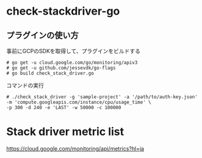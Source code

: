 # check-stackdriver-go

## プラグインの使い方 
事前にGCPのSDKを取得して、プラグインをビルドする
```
# go get -u cloud.google.com/go/monitoring/apiv3
# go get -u github.com/jessevdk/go-flags
# go build check_stack_driver.go
```

コマンドの実行

```
# ./check_stack_driver -g 'sample-project' -a '/path/to/auth-key.json' -m 'compute.googleapis.com/instance/cpu/usage_time' \
-p 300 -d 240 -e 'LAST' -w 50000 -c 100000
```


# Stack driver metric list
https://cloud.google.com/monitoring/api/metrics?hl=ja
